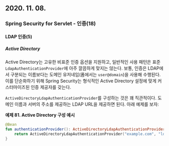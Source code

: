 ## 2020. 11. 08.

### Spring Security for Servlet - 인증(18)

#### LDAP 인증(5)

##### Active Directory

Active Directory는 고유한 비표준 인증 옵션을 지원하고, 일반적인 사용 패턴은 표준 `LdapAuthenticationProvider`에 아주 깔끔하게 맞지는 않는다. 보통, 인증은 LDAP에서 구분되는 이름보다는 도메인 유저네임(폼에서는 `user@domain`)을 사용해 수행된다. 이를 단순화하기 위해 Spring Security는 형식적인 Active Directory 설정에 맞게 커스터마이즈된 인증 제공자를 갖는다.

`ActiveDirectoryLdapAuthenticationProvider`를 구성하는 것은 꽤 직관적이다. 도메인 이름과 서버의 주소를 제공하는 LDAP URL을 제공하면 된다. 아래 예제를 보자:

**예제 81. Active Directory 구성 예시**

```kotlin
@Bean
fun authenticationProvider(): ActiveDirectoryLdapAuthenticationProvider {
    return ActiveDirectoryLdapAuthenticationProvider("example.com", "ldap://company.example.com/")
}
```



